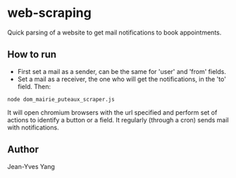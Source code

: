 # web-scraping

Quick parsing of a website to get mail notifications to book appointments.

## How to run
- First set a mail as a sender, can be the same for 'user' and 'from' fields. 
- Set a mail as a receiver, the one who will get the notifications, in the 'to' field.
Then:
```
node dom_mairie_puteaux_scraper.js
``` 
It will open chromium browsers with the url specified and perform set of actions to identify a button or a field. It regularly (through a cron) sends mail with notifications.

## Author
Jean-Yves Yang
